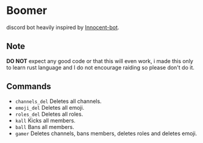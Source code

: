 
# Boomer
discord bot heavily inspired by [Innocent-bot](https://github.com/Da532/Innocent-bot).


## Note
**DO NOT** expect any good code or that this will even work, i made this only to learn rust language and I do not encourage raiding so please don't do it.

## Commands
- `channels_del` Deletes all channels.
- `emoji_del` Deletes all emoji. 
- `roles_del` Deletes all roles.
- `kall` Kicks all members.
- `ball` Bans all members.
- `gamer` Deletes channels, bans members, deletes roles and deletes emoji.
